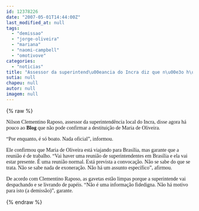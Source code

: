 ```yaml
---
id: 12378226
date: "2007-05-01T14:44:00Z"
last_modified_at: null
tags:
  - "demissao"
  - "jorge-oliveira"
  - "mariana"
  - "naomi-campbell"
  - "omotivove"
categories:
  - "noticias"
title: "Assessor da superintend\u00eancia do Incra diz que n\u00e3o h\u00e1 motivo para demiss\u00e3o de Maria de Oliveira"
sutia: null
chapeu: null
autor: null
imagem: null
---
```

{% raw %}
<p><P><FONT face=Verdana>Nilson Clementino Raposo, assessor da superintendência local do Incra, disse agora há pouco ao <STRONG>Blog</STRONG> que não pode confirmar a destituição de Maria de Oliveira.</FONT></P></p>
<p><P><FONT face=Verdana>“Por enquanto, é só boato. Nada oficial”, informou.</FONT></P></p>
<p><P><FONT face=Verdana>Ele confirmou que Maria de Oliveira está viajando para Brasília, mas garante que a reunião é de trabalho. “Vai haver uma reunião de superintendentes em Brasília e ela vai estar presente. É uma reunião normal. Está prevista a convocação. Não se sabe do que se trata. Não se sabe nada de exoneração. Não há um assunto específico”, afirmou.</FONT></P></p>
<p><P><FONT face=Verdana>De acordo com Clementino Raposo, as gavetas estão limpas porque a superintende vai despachando e se livrando de papéis. “Não é uma informação fidedigna. Não há motivo para isto (a demissão)”, garante.</FONT></P> </p>
{% endraw %}